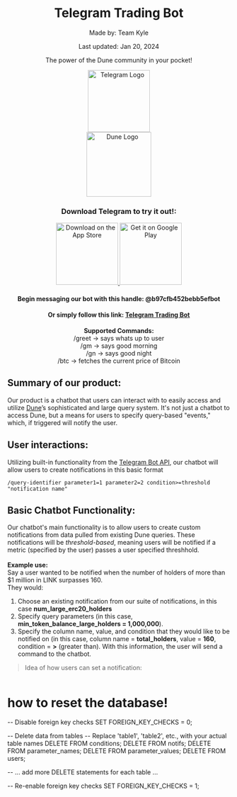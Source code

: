 <h1 align="center">Telegram Trading Bot</h1> 
<div align="center">
  <p>Made by: Team Kyle</p>
  <p>Last updated: Jan 20, 2024</p>
  <p>The power of the Dune community in your pocket!</p>
  <div style="display: flex; align-items: center; justify-content: center; flex-direction: column;">
    <a href="https://telegram.org/">
    <img alt="Telegram Logo" src="https://upload.wikimedia.org/wikipedia/commons/thumb/8/82/Telegram_logo.svg/2048px-Telegram_logo.svg.png" width="140">
    </a>
    <a href="https://dune.com/">
      <img alt="Dune Logo" src="https://cdn-images.himalayas.app/d05wh7oxdola32ep86joa8x0wzhc" width="146">
    </a>
  </div>
  <h3>Download Telegram to try it out!:</h3>
</div>

<div align="center">
  <a href="https://apps.apple.com/us/app/telegram-messenger/id686449807">
    <img alt="Download on the App Store" title="App Store" src="http://i.imgur.com/0n2zqHD.png" width="140">
  </a>

  <a href="https://play.google.com/store/apps/details?id=org.telegram.messenger&hl=en_US&gl=US&pli=1">
    <img alt="Get it on Google Play" title="Google Play" src="http://i.imgur.com/mtGRPuM.png" width="140">
  </a>
  <h4>Begin messaging our bot with this handle: @b97cfb452bebb5efbot</h4>
  <h4>
    Or simply follow this link: <a href="https://t.me/b97cfb452bebb5efbot">Telegram Trading Bot</a>
  </h4>
  <p>
    <strong> Supported Commands: </strong><br/>
    /greet -> says whats up to user <br/>
    /gm -> says good morning <br/>
    /gn -> says good night <br/>
    /btc -> fetches the current price of Bitcoin <br/>
  </p>
</div>

## Summary of our product:
Our product is a chatbot that users can interact with to easily access and utilize [Dune](https://dune.com/)’s sophisticated and large query system. It's not just a chatbot to access Dune, but a means for users to specify query-based "events," which, if triggered will notify the user.

## User interactions:
Utilizing built-in functionality from the [Telegram Bot API](https://core.telegram.org/bots/api), our chatbot will allow users to create notifications in this basic format
```
/query-identifier parameter1=1 parameter2=2 condition>=threshold "notification name"
```

## Basic Chatbot Functionality:
Our chatbot's main functionality is to allow users to create custom notifications from data pulled from existing Dune queries. These notifications will be _threshold-based_, meaning users will be notified if a metric (specified by the user) passes a user specified threshhold. <br/><br/>
**Example use:** <br/>
Say a user wanted to be notified when the number of holders of more than $1 million in LINK surpasses 160. <br/>
They would:
1. Choose an existing notification from our suite of notifications, in this case **num_large_erc20_holders**
2. Specify query parameters (in this case, **min_token_balance_large_holders = 1,000,000**).
3. Specify the column name, value, and condition that they would like to be notified on (in this case, column name = **total_holders**, value = **160**, condition = **>** (greater than).
With this information, the user will send a command to the chatbot. 
> Idea of how users can set a notification: <br/>

``` /num_large_erc20_holders min_token_balance=1000000 token_address_to_analyze=0x514910771AF9Ca656af840dff83E8264EcF986CA total_large_holders>=160
```

# how to reset the database!
-- Disable foreign key checks
SET FOREIGN_KEY_CHECKS = 0;

-- Delete data from tables
-- Replace 'table1', 'table2', etc., with your actual table names
DELETE FROM conditions;
DELETE FROM notifs;
DELETE FROM parameter_names;
DELETE FROM parameter_values;
DELETE FROM users;

-- ... add more DELETE statements for each table ...

-- Re-enable foreign key checks
SET FOREIGN_KEY_CHECKS = 1;
